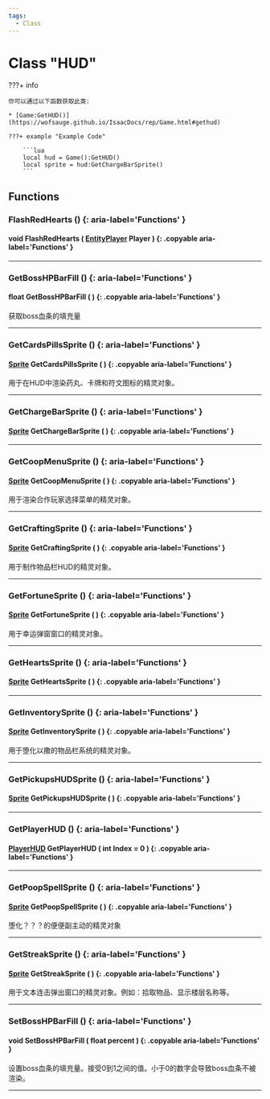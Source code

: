 ```yaml
---
tags:
  - Class
---
```

# Class "HUD"

???+ info

    你可以通过以下函数获取此类:

    * [Game:GetHUD()](https://wofsauge.github.io/IsaacDocs/rep/Game.html#gethud)
    
    ???+ example "Example Code"

        ```lua
        local hud = Game():GetHUD()
        local sprite = hud:GetChargeBarSprite()
        ```

## Functions

### FlashRedHearts () {: aria-label='Functions' }
#### void FlashRedHearts ( [EntityPlayer](EntityPlayer.md) Player ) {: .copyable aria-label='Functions' }

___
### GetBossHPBarFill () {: aria-label='Functions' }
#### float GetBossHPBarFill ( ) {: .copyable aria-label='Functions' }
获取boss血条的填充量

___
### GetCardsPillsSprite () {: aria-label='Functions' }
#### [Sprite](Sprite.md) GetCardsPillsSprite ( ) {: .copyable aria-label='Functions' }
用于在HUD中渲染药丸、卡牌和符文图标的精灵对象。

___
### GetChargeBarSprite () {: aria-label='Functions' }
#### [Sprite](Sprite.md) GetChargeBarSprite ( ) {: .copyable aria-label='Functions' }

___
### GetCoopMenuSprite () {: aria-label='Functions' }
#### [Sprite](Sprite.md) GetCoopMenuSprite ( ) {: .copyable aria-label='Functions' }
用于渲染合作玩家选择菜单的精灵对象。

___
### GetCraftingSprite () {: aria-label='Functions' }
#### [Sprite](Sprite.md) GetCraftingSprite ( ) {: .copyable aria-label='Functions' }
用于制作物品栏HUD的精灵对象。

___
### GetFortuneSprite () {: aria-label='Functions' }
#### [Sprite](Sprite.md) GetFortuneSprite ( ) {: .copyable aria-label='Functions' }
用于幸运弹窗窗口的精灵对象。

___
### GetHeartsSprite () {: aria-label='Functions' }
#### [Sprite](Sprite.md) GetHeartsSprite ( ) {: .copyable aria-label='Functions' }

___
### GetInventorySprite () {: aria-label='Functions' }
#### [Sprite](Sprite.md) GetInventorySprite ( ) {: .copyable aria-label='Functions' }
用于堕化以撒的物品栏系统的精灵对象。

___
### GetPickupsHUDSprite () {: aria-label='Functions' }
#### [Sprite](Sprite.md) GetPickupsHUDSprite ( ) {: .copyable aria-label='Functions' }

___
### GetPlayerHUD () {: aria-label='Functions' }
#### [PlayerHUD](PlayerHUD.md) GetPlayerHUD ( int Index = 0 ) {: .copyable aria-label='Functions' }

___
### GetPoopSpellSprite () {: aria-label='Functions' }
#### [Sprite](Sprite.md) GetPoopSpellSprite ( ) {: .copyable aria-label='Functions' }
堕化？？？的便便副主动的精灵对象

___
### GetStreakSprite () {: aria-label='Functions' }
#### [Sprite](Sprite.md) GetStreakSprite ( ) {: .copyable aria-label='Functions' }
用于文本连击弹出窗口的精灵对象。例如：拾取物品、显示楼层名称等。

___
### SetBossHPBarFill () {: aria-label='Functions' }
#### void SetBossHPBarFill ( float percent ) {: .copyable aria-label='Functions' }
设置boss血条的填充量。接受0到1之间的值。小于0的数字会导致boss血条不被渲染。

___